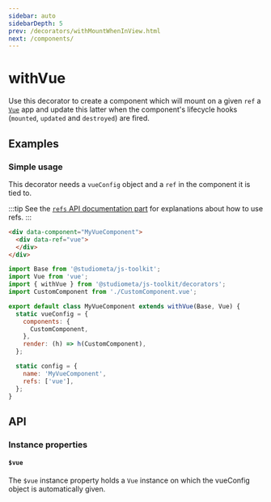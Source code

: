 ```yaml
---
sidebar: auto
sidebarDepth: 5
prev: /decorators/withMountWhenInView.html
next: /components/
---
```


# withVue

Use this decorator to create a component which will mount on a given `ref` a [`Vue`](https://vuejs.org/v2/guide/) app and update this latter when the component's lifecycle hooks (`mounted`, `updated` and `destroyed`) are fired.

## Examples

### Simple usage

This decorator needs a `vueConfig` object and a `ref` in the component it is tied to.

:::tip
See the [`refs` API documentation part](/api/#config-refs) for explanations about how to use refs.
:::

```html
<div data-component="MyVueComponent">
  <div data-ref="vue">
  </div>
</div>
```

```js
import Base from '@studiometa/js-toolkit';
import Vue from 'vue';
import { withVue } from '@studiometa/js-toolkit/decorators';
import CustomComponent from './CustomComponent.vue';

export default class MyVueComponent extends withVue(Base, Vue) {
  static vueConfig = {
    components: {
      CustomComponent,
    },
    render: (h) => h(CustomComponent),
  };

  static config = {
    name: 'MyVueComponent',
    refs: ['vue'],
  };
}
```

## API

### Instance properties

#### `$vue`

The `$vue` instance property holds a `Vue` instance on which the vueConfig object is automatically given.